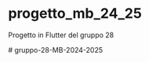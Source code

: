 # progetto_mb_24_25

Progetto in Flutter del gruppo 28

#   g r u p p o - 2 8 - M B - 2 0 2 4 - 2 0 2 5 
 
 
